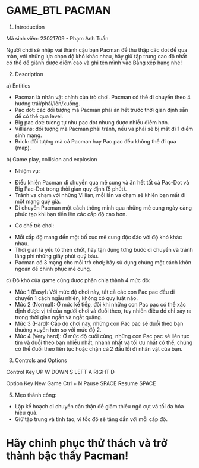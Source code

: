 # GAME_BTL PACMAN
1. Introduction

Mã sinh viên: 23021709 - Phạm Anh Tuấn

Người chơi sẽ nhập vai thành cậu bạn Pacman để thu thập các dot để qua màn, với những lựa chọn độ khó khác nhau, hãy giữ tập trung cao độ nhất có thể để giành được điểm cao và ghi tên mình vào Bảng xếp hạng nhé!

2. Description

a) Entities

 - Pacman là nhân vật chính của trò chơi. Pacman có thể di chuyển theo 4 hướng trái/phải/lên/xuống.
 - Pac dot: các đối tượng mà Pacman phải ăn hết trước thời gian định sẵn để có thể qua level.
 - Big pac dot: tương tự như pac dot nhưng được nhiều điểm hơn.
 - Villians: đối tượng mà Pacman phải tránh, nếu va phải sẽ bị mất đi 1 điểm sinh mạng.
 - Brick: đối tượng mà cả Pacman hay Pac pac đều không thể đi qua (map).
   
b) Game play, collision and explosion

- Nhiệm vụ:

 + Điều khiển Pacman di chuyển qua mê cung và ăn hết tất cả Pac-Dot và Big Pac-Dot trong thời gian quy định (5 phút).
 + Tránh va chạm với những Villian, mỗi lần va chạm sẽ khiến bạn mất đi một mạng quý giá.
 + Di chuyển Pacman một cách thông minh qua những mê cung ngày càng phức tạp khi bạn tiến lên các cấp độ cao hơn.

- Cơ chế trò chơi:

 + Mỗi cấp độ mang đến một bố cục mê cung độc đáo với độ khó khác nhau.
 + Thời gian là yếu tố then chốt, hãy tận dụng từng bước di chuyển và tránh lãng phí những giây phút quý báu.
 + Pacman có 3 mạng cho mỗi trò chơi; hãy sử dụng chúng một cách khôn ngoan để chinh phục mê cung.

c) Độ khó của game cũng được phân chia thành 4 mức độ:

- Mức 1 (Easy): Với mức độ chơi này, tất cả các con Pac pac đều di chuyển 1 cách ngẫu nhiên, không có quy luật nào.
- Mức 2 (Normal): Ở mức kế tiếp, đôi khi những con Pac pac có thể xác định được vị trí của người chơi và đuổi theo, tuy nhiên điều đó chỉ xảy ra trong thời gian ngắn và ngắt quãng.
- Mức 3 (Hard): Cấp độ chơi này, những con Pac pac sẽ đuổi theo bạn thường xuyên hơn so với mức độ 2.
- Mức 4 (Very hard): Ở mức độ cuối cùng, những con Pac pac sẽ liên tục tìm và đuổi theo bạn nhiều nhất, nhanh nhất và tối ưu nhất có thể, chúng có thể đuổi theo liên tục hoặc chặn cả 2 đầu lối đi nhân vật của bạn.

3. Controls and Options

Control	Key
UP	   W
DOWN	 S
LEFT	 A
RIGHT	D

Option	Key
New Game	Ctrl + N
Pause	   SPACE
Resume	  SPACE

5. Mẹo thành công:

- Lập kế hoạch di chuyển cẩn thận để giảm thiểu ngõ cụt và tối đa hóa hiệu quả.
- Giữ tập trung và tỉnh táo, vì tốc độ sẽ tăng dần với mỗi cấp độ.

# Hãy chinh phục thử thách và trở thành bậc thầy Pacman!
